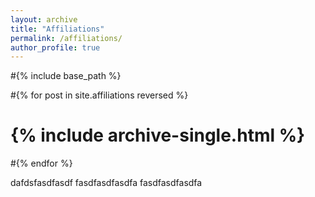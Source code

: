 ```yaml
---
layout: archive
title: "Affiliations"
permalink: /affiliations/
author_profile: true
---
```


#{% include base_path %}

#{% for post in site.affiliations reversed %}
#  {% include archive-single.html %}
#{% endfor %}

dafdsfasdfasdf
fasdfasdfasdfa
fasdfasdfasdfa
